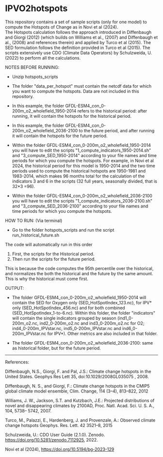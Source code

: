 # IPVO2hotspots

This repository contains a set of sample scripts (only for one model) to compute the Hotspots of Change as in Novi et al (2024).  
The Hotspots calculation follows the approach introduced in Diffenbaugh and Giorgi (2012) 
(which builds on Williams et al., (2007) and Diffenbaugh et al., (2008) and references therein) and applied by Turco et al (2015). 
The SED formulation follows the definition provided in Turco et al (2015). 
The scripts extensively use CDO (Climate Data Operators) by Schulzweida, U. (2022) to perform all the calculations.



NOTES BEFORE RUNNING: 
- Unzip hotspots_scripts
- The folder "data_per_hotspot" must contain the netcdf data for which you want to compute the hotspots. Data are not included in this repository. 
- In this example, the folder GFDL-ESM4_con_0-200m_o2_wholefield_1950-2014 refers to the historical period: after running, it will contain the hotspots for the historical period. 
- In this example, the folder GFDL-ESM4_con_0-200m_o2_wholefield_2036-2100 to the future period, and after running it will contain the hotspots for the future period.
- Within the folder GFDL-ESM4_con_0-200m_o2_wholefield_1950-2014 you will have to edit the scripts
  "1_compute_indicators_1950-2014.sh" and "3_compute_SED_1950-2014" according to your file names and time periods for which you compute the hotspots. For example, in Novi et al 2024, the historical period for this model is 1950-2014 and the two time periods used to compute the historical hotspots are 1950-1981 and 1983-2014, which makes 96 months total for the calculation of the indicators 3 and 6 in the scripts (32 full years, seasonally divided, that is 32*3 =96). 

- Within the folder GFDL-ESM4_con_0-200m_o2_wholefield_2036-2100 you will have to edit the scripts
  "1_compute_indicators_2036-2100.sh" and "3_compute_SED_2036-2100" according to your file names and time periods for which you compute the hotspots.

HOW TO RUN: (Via terminal)
- Go to the folder hotspots_scripts and run the script run_historical_future.sh 

The code will automatically run in this order  
1) First, the scripts for the Historical period.
2) Then run the scripts for the future period.

This is because the code computes the 95th percentile over the historical, and normalizes the both the historical and the future by the same 
amount. This is why the historical must come first. 

OUTPUT: 
- The folder GFDL-ESM4_con_0-200m_o2_wholefield_1950-2014 will contain the SED for Oxygen only (SED_HotSpotIndex_123.nc), for IPV* only (SED_HotSpotIndex_456.nc) and for both combined (SED_HotSpotIndex_1-to-6.nc). Within this folder, the folder "indicators" will contain the single indicators grouped by season (ind1_0-200m_o2.nc, ind2_0-200m_o2.nc and ind3_0-200m_o2.nc for O2; ind4_0-200m_IPVstar.nc, ind5_0-200m_IPVstar.nc and ind6_0-200m_IPVstar.nc for IPV*). Other metrics are also included in that folder. 

- The folder GFDL-ESM4_con_0-200m_o2_wholefield_2036-2100: same as historical folder, but for the future period. 

*********************************************
References: 

Diffenbaugh, N.S., Giorgi, F. and Pal, J.S.: Climate change hotspots in the United States. Geophys Res Lett 35, doi:10.1029/2008GL035075 , 2008. 

Diffenbaugh, N. S., and Giorgi, F.: Climate change hotspots in the CMIP5 global climate model ensemble, Clim. Change, 114 (3–4), 813–822, 2012 

Williams, J. W., Jackson, S.T. and Kutzbach, J.E.: Projected distributions of novel and disappearing climates by 2100AD, Proc. Natl. Acad. Sci. U. S. A., 104, 5738– 5742, 2007. 

Turco, M., Palazzi, E., Hardenberg, J. and Provenzale, A.: Observed climate change hotspots Geophys. Res. Lett. 42 3521–8, 2015 

Schulzweida, U.: CDO User Guide (2.1.0). Zenodo. https://doi.org/10.5281/zenodo.7112925, 2022. 

Novi et al (2024), https://doi.org/10.5194/bg-2023-129

